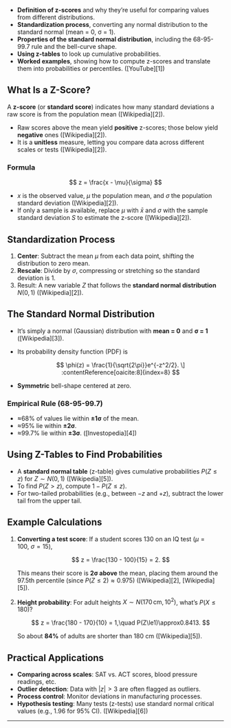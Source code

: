 * **Definition of z-scores** and why they’re useful for comparing values from different distributions.
* **Standardization process**, converting any normal distribution to the standard normal (mean = 0, σ = 1).
* **Properties of the standard normal distribution**, including the 68-95-99.7 rule and the bell-curve shape.
* **Using z-tables** to look up cumulative probabilities.
* **Worked examples**, showing how to compute z-scores and translate them into probabilities or percentiles. ([YouTube][1])

## What Is a Z-Score?

A **z-score** (or **standard score**) indicates how many standard deviations a raw score is from the population mean ([Wikipedia][2]).

* Raw scores above the mean yield **positive** z-scores; those below yield **negative** ones ([Wikipedia][2]).
* It is a **unitless** measure, letting you compare data across different scales or tests ([Wikipedia][2]).

### Formula

$$
z = \frac{x - \mu}{\sigma}
$$

* $x$ is the observed value, $\mu$ the population mean, and $\sigma$ the population standard deviation ([Wikipedia][2]).
* If only a sample is available, replace $\mu$ with $\bar{x}$ and $\sigma$ with the sample standard deviation $S$ to estimate the z-score ([Wikipedia][2]).

## Standardization Process

1. **Center**: Subtract the mean $\mu$ from each data point, shifting the distribution to zero mean.
2. **Rescale**: Divide by $\sigma$, compressing or stretching so the standard deviation is 1.
3. Result: A new variable $Z$ that follows the **standard normal distribution** $N(0,1)$ ([Wikipedia][2]).

## The Standard Normal Distribution

* It’s simply a normal (Gaussian) distribution with **mean = 0** and **σ = 1** ([Wikipedia][3]).
* Its probability density function (PDF) is

  $$
  \phi(z) = \frac{1}{\sqrt{2\pi}}e^{-z^2/2}.
  \] :contentReference[oaicite:8]{index=8}  
  $$
* **Symmetric** bell-shape centered at zero.

### Empirical Rule (68-95-99.7)

* ≈68% of values lie within **±1σ** of the mean.
* ≈95% lie within **±2σ**.
* ≈99.7% lie within **±3σ**. ([Investopedia][4])

## Using Z-Tables to Find Probabilities

* A **standard normal table** (z-table) gives cumulative probabilities $P(Z \le z)$ for $Z\sim N(0,1)$ ([Wikipedia][5]).
* To find $P(Z > z)$, compute $1 - P(Z \le z)$.
* For two-tailed probabilities (e.g., between $-z$ and $+z$), subtract the lower tail from the upper tail.

## Example Calculations

1. **Converting a test score**: If a student scores 130 on an IQ test ($\mu=100,\ \sigma=15$),

   $$
   z = \frac{130 - 100}{15} = 2.
   $$

   This means their score is **2σ above** the mean, placing them around the 97.5th percentile (since $P(Z\le2)\approx0.975$) ([Wikipedia][2], [Wikipedia][5]).

2. **Height probability**: For adult heights $X\sim N(170\,\text{cm},\,10^2)$, what’s $P(X\le180)$?

   $$
   z = \frac{180 - 170}{10} = 1,\quad P(Z\le1)\approx0.8413.
   $$

   So about **84%** of adults are shorter than 180 cm ([Wikipedia][5]).

## Practical Applications

* **Comparing across scales**: SAT vs. ACT scores, blood pressure readings, etc.
* **Outlier detection**: Data with $|z|>3$ are often flagged as outliers.
* **Process control**: Monitor deviations in manufacturing processes.
* **Hypothesis testing**: Many tests (z-tests) use standard normal critical values (e.g., 1.96 for 95% CI). ([Wikipedia][6])

---